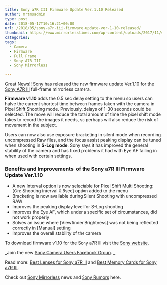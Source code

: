```yaml
---
title: Sony a7R III Firmware Update Ver.1.10 Released
author: mrtmsadmin
type: post
date: 2018-05-17T10:16:21+00:00
url: /2018/05/sony-a7r-iii-firmware-update-ver-1-10-released/
thumbnail: https://www.mirrorlesstimes.com/wp-content/uploads/2017/11/sony-a7r-iii-star-eater.jpg
categories:
tags:
  - Camera
  - Firmware
  - Full Frame
  - Sony A7R III
  - Sony Mirrorless

---
```

Great News!! Sony has released the new firmware update Ver.1.10 for the <a href="https://www.mirrorlesstimes.com/tags/sony-a7r-iii/" target="_blank" rel="noopener">Sony A7R III</a> full-frame mirrorless camera.

**Firmware v1.10** adds the 0.5 sec delay setting to the menu so users can halve the current shortest time between frames taken with the camera in Pixel Shift Shooting mode. Previously, delays of 1-30 seconds could be selected. The move will reduce the total amount of time the pixel shift mode takes to record the images it needs, so perhaps will also reduce the risk of movement in the subject.

Users can now also use exposure bracketing in silent mode when recording uncompressed Raw files, and the focus assist peaking display can be tuned when shooting in **S-Log mode**. Sony says it has improved the general stability of the camera and has fixed problems it had with Eye AF failing in when used with certain settings.<!--more-->

### Benefits and Improvements  of the Sony a7R III Firmware Update Ver.1.10

  * A new Interval option is now selectable for Pixel Shift Multi Shooting: [On: Shooting Interval 0.5sec] option added to the menu
  * Bracketing is now available during Silent Shooting with uncompressed RAW
  * Improves the peaking display level for S-Log shooting
  * Improves the Eye AF, which under a specific set of circumstances, did not work properly
  * Solves an issue where [Viewfinder Brightness] was not being reflected correctly in [Manual] setting
  * Improves the overall stability of the camera

To download firmware v1.10 for the Sony a7R lll visit the <a href="https://esupport.sony.com/US/p/swu-download.pl?mdl=ILCE7RM3&upd_id=11472&os_group_id=29" target="_blank" rel="noopener">Sony website</a>.

_Join the new <a href="https://www.facebook.com/groups/1637646316495210/" target="_blank" rel="nofollow noopener noreferrer">Sony Camera Users Facebook Group</a>. _

Read more: <a href="https://www.mirrorlesstimes.com/2017/11/best-lenses-sony-a7r-iii/" target="_blank" rel="noopener" data-wpel-link="internal">Best Lenses for Sony a7R III</a> and <a href="https://www.dailycameranews.com/2017/11/best-memory-cards-sony-a7r-iii/" target="_blank" rel="noopener" data-wpel-link="internal">Best Memory Cards for Sony a7R III</a>.

Check out <a href="https://www.mirrorlesstimes.com/tags/sony-mirrorless/" target="_blank" rel="noopener">Sony Mirrorless</a> news and <a href="https://www.dailycameranews.com/tag/sony-rumors/" target="_blank" rel="noopener">Sony Rumors</a> here.